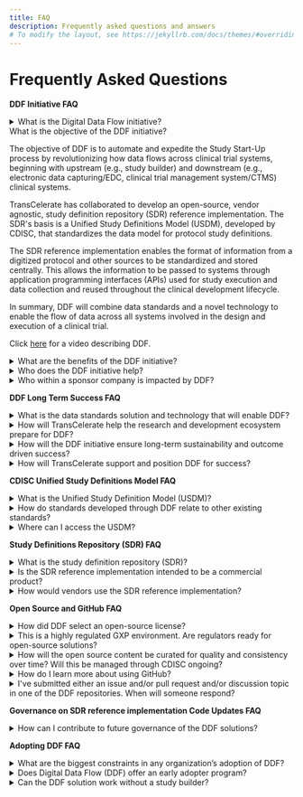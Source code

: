 ```yaml
---
title: FAQ
description: Frequently asked questions and answers
# To modify the layout, see https://jekyllrb.com/docs/themes/#overriding-theme-defaults
---
```

# Frequently Asked Questions
<p></p>
<strong>DDF Initiative FAQ</strong>
<p></p>
<details>
<summary>What is the Digital Data Flow initiative?</summary>
<p></p>
The Digital Data Flow (DDF) initiative aims to modernize clinical trials by enabling a digital workflow that allows for automated creation of study content and configuration of study systems to support clinical trial execution. This initiative will establish a foundation for a future state of automated and dynamic readiness that can transform the drug development process.
<p></p>
Click <a target="_blank" href="https://www.youtube.com/watch?v=082onW7jhe4">here</a> for a video describing DDF.
<p></p>
</details>
<detail>
<summary>What is the objective of the DDF initiative?</summary>
<p></p>
The objective of DDF is to automate and expedite the Study Start-Up process by revolutionizing how data flows across clinical trial systems, beginning with upstream (e.g., study builder) and downstream (e.g., electronic data capturing/EDC, clinical trial management system/CTMS) clinical systems.
<p></p>
TransCelerate has collaborated to develop an open-source, vendor agnostic, study definition repository (SDR) reference implementation. The SDR's basis is a Unified Study Definitions Model (USDM), developed by CDISC, that standardizes the data model for protocol study definitions.
<p></p>
The SDR reference implementation enables the format of information from a digitized protocol and other sources to be standardized and stored centrally. This allows the information to be passed to systems through application programming interfaces (APIs) used for study execution and data collection and reused throughout the clinical development lifecycle.
<p></p>
In summary, DDF will combine data standards and a novel technology to enable the flow of data across all systems involved in the design and execution of a clinical trial.
<p></p>
Click <a target="_blank" href="https://www.youtube.com/watch?v=082onW7jhe4">here</a> for a video describing DDF.
<p></p>
</details>
<details>
<summary>What are the benefits of the DDF initiative?</summary>
<p></p>
Digital Data Flow (DDF) benefits include:
<p></p>
- Minimized process hand-offs, data re-entry, and data format inconsistencies across study start-Up and execution
<p></p>
- A foundation for data exchange and interoperability between clinical technology systems, leading to greater compatibility among systems, flexibility to sponsors, and improved clinical trial efficiencies
<p></p>
- A more seamless flow of data leading to accelerated study start-up, and further enabling trials automation for sponsors and research partners
<p></p>
- Harmonization of the data format that can support greater interoperability and spark innovation within the R&D ecosystem and across the clinical trial solutions landscape.
<p></p>
</details>
<details>
<summary>Who does the DDF initiative help?</summary>
<p></p>
This initiative will assist many organizations, including pharmaceutical companies, CROs, standards organizations, upstream and downstream clinical vendors, sites, regulatory agencies, technology companies, and the open-source pharmaceutical and IT communities. With DDF, organizations across the R&D ecosystem will be able to leverage the open-source code of the SDR reference implementation and develop a framework to deploy their own SDR implementations.
<p></p>
Click <a target="_blank" href="https://www.youtube.com/watch?v=Otg0d2385is">here</a> for a video describing benefits of DDF.
<p></p>
</details>
<details>
<summary>Who within a sponsor company is impacted by DDF?</summary>
<p></p>
Roles impacted by DDF would be study managers, study protocol authors, medical writers, data management stakeholders concerned with ensuring consistent use of standards, clinical systems (IT) stakeholders, data managers and clinicians primarily accountable for a study.
<p></p>
Click <a target="_blank" href="https://www.youtube.com/watch?v=Otg0d2385is">here</a> for a video describing benefits of DDF.
<p></p>
</details>
<p></p>
<p></p>
<strong>DDF Long Term Success FAQ</strong>
<p></p>
<details>
<summary>What is the data standards solution and technology that will enable DDF?</summary>
<p></p>
Today’s manual processes with multiple human and technical hand offs are not a sustainable, effective way to approach clinical development. DDF envisions the digitization and automation of the flow of information to keep up with increasing demands of clinical development.
<p></p>
The DDF initiative involves a multi-faceted program that includes (a) collaborating with the Clinical Data Interchange Standards Consortium (CDISC) to develop a standardized data model and (b) working with lead collaborators and other stakeholders to develop the SDR reference implementation. The approach comprises the following:
<p></p>
<strong>Standards Collaboration</strong>: CDISC has developed a new protocol study definition standard called the Unified Study Definition Model (USDM), alongside controlled terminology and specifications for APIs to develop the USDM, CDISC engaged key stakeholders, including technology companies and vendors
<p></p>
<strong>Study Definitions Repository Reference Implementation</strong>: The study definitions repository (SDR) is a novel central component aimed at using technical and data standards to facilitate the exchange of structured study definitions across clinical systems.
<p></p>
The SDR reference implementation is a working model of the SDR based on the USDM. It has been deployed as open-source and is meant to be vendor agnostic.
<p></p>
</details>
<details>
<summary>How will TransCelerate help the research and development ecosystem prepare for DDF?</summary>
<p></p>
Multiple stakeholders across the R&D ecosystem will be impacted. Particular focus will be paid to sponsors, technology solution providers and the many stakeholders within each. Efforts to facilitate adoption and help stakeholders (including sponsor companies and up/downstream vendor community) prepare will run across three active categories of work: analyzing, educating, and enabling stakeholder readiness for the digital data flow execution.
<p></p>
</details>
<details>
<summary>How will the DDF initiative ensure long-term sustainability and outcome driven success?</summary>
<p></p>
As the SDR reference implementation matures and becomes more stable, governance is expected to shift from TransCelerate to a more open, multi-stakeholder model.
<p></p>
The entity responsible for this multi-stakeholder governance model has not yet been determined. The governance model is expected to involve additional advisory committees or members to engage stakeholders, such as additional SSOs, health authorities, technology solution providers, systems integrators, and others.
<p></p>
The intent is to follow open-source principles wherever possible, to provide transparency and involvement in developing source code for connecting application
<p></p>
</details>
<details>
<summary>How will TransCelerate support and position DDF for success?</summary>
<p></p>
TransCelerate is uniquely positioned to catalyze this change by sponsoring and leading the collaborative project to develop an open-source technology, vendor-agnostic solution in collaboration with technology organizations, and corresponding data standards in collaboration with Standards Setting Organizations (SSO).
<p></p>
</details>
<p></p>
<p></p>
<strong>CDISC Unified Study Definitions Model FAQ</strong>
<p></p>
<details>
<summary>What is the Unified Study Definition Model (USDM)?</summary>
<p></p>
The model is a unified, consistent, and comprehensive approach to structure and represent study definitions (i.e., protocol) data. Study definitions in the study definition repository (SDR) conform to the USDM data standard.
<p></p>
USDM includes a class diagram describing the study design elements, their attributes, and relationships between them. The USDM defines all elements needed to construct a study definition, from high-level study design elements, such as study phase, indication, objectives and endpoints, and eligibility criteria, to detailed study design elements included in the schedule of activities and assessments.  
<p></p>
CDISC has developed the USDM.
<p></p>
Click <a target="_blank" href="https://www.youtube.com/watch?v=C2g7OZEgyjY">here</a> for a video describing the USDM.
<p></p>
Click <a target="_blank" href="https://www.cdisc.org/ddf">here</a> to access the latest version of the USDM posted on CDISC.
<p></p>
</details>
<details>
<summary>How do standards developed through DDF relate to other existing standards?
</summary>
<p></p>
The idea is not to create new models, but to pull together all existing standards. DDF’s collaboration with CDISC will define success from a standards perspective. 
<p></p>
CDISC is leading the development and maintenance of standards used by the Digital Data Flow solution. By unifying existing standards and developing new standards with input from all potential end users, we enable the accessibility, interoperability, and reusability of protocol-related study definitions data. 
<p></p>
In addition to the development of new standards, DDF will use existing standards where they exist - controlled terminology for phase of a trial is an example.
<p></P>
Click <a target="_blank" href="https://www.cdisc.org/ddf">here</a> to access the latest version of the USDM posted on CDISC.
<p></p>
</details>
<details>
<summary>Where can I access the USDM?</summary>
<p></p>
CDISC developed the Unified Study Definition Model (USDM). To access details of the USDM, go to <a target="_blank" href="https://www.cdisc.org/ddf">https://www.cdisc.org/ddf</a>.
<p></p>
</details>
<p></p>
<p></p>
<strong>Study Definitions Repository (SDR) FAQ</strong>
<p></p>
<details>
<summary>What is the study definition repository (SDR)?</summary>
<p></p>
A study definition repository (SDR) is a novel central component aimed at facilitating the exchange of structured study definitions across upstream systems (e.g., study builder) and downstream clinical systems (e.g., electronic data capturing/EDC, clinical trial management system/CTMS) used to execute a clinical research study. It uses technical and data standards developed by CDISC.
<p></p>
The SDR reference implementation demonstrates the implementation of data and technical standards defined by CDISC as the first step toward digital data flow and will catalyze the broader development of an ecosystem of connecting products. The SDR reference implementation will also demonstrate the ability to flow digital study definition information between systems through API connections to systems such as study builders, EDCs, and CTMS, with the opportunity for many additional use cases to follow., While these systems will not be part of the SDR reference implementation per se, they could demonstrate the ability to send (e.g., study builders) and receive (e.g., EDC and CTMS) study definitions data.
<p></p>
Click <a target="_blank" href="https://www.youtube.com/watch?v=z-_XPnP0U0k">here</a> to access a video describing the SDR reference implementation.
<p></p>
</details>
<details>
<summary>Is the SDR reference implementation intended to be a commercial product?</summary>
<p></p>
No, the SDR reference implementation will not be a fully functional product.  Rather, it will be used to demonstrate and test ecosystem connectivity and interoperability. The SDR reference implementation may enable others to develop innovative commercial products. By creating a reference implementation of an SDR, we hope to motivate vendors to align their products with it and thus incorporate the new data standards. This will allow sponsors to more readily adopt an SDR.
<p></p>
Click <a target="_blank" href="https://www.youtube.com/watch?v=z-_XPnP0U0k">here</a> to access a video describing the SDR reference implementation.
<p></p>
</details>
<details>
<summary>How would vendors use the SDR reference implementation?</summary>
<p></p>
Vendors can connect to the SDR reference implementation to test compatibility and use the code through open-source licensing. Vendors can also take advantage of the interoperability functionality by deploying their own version in a cloud-based Software as a Service (SaaS) model or by building their own compliant SDR using a technology they choose.
<p></p>
In addition, sponsors can create an SDR based on the SDR reference implementation for their own use, adding new functionality if desired, with the ability to contribute to further development of the SDR reference implementation.
<p></p>
Click <a target="_blank" href="https://www.youtube.com/watch?v=z-_XPnP0U0k">here</a> to access a video describing the SDR reference implementation.
<p></p>
</details>


<p></p>
<strong>Open Source and GitHub FAQ</strong>
<p></p>
<details>
<summary>How did DDF select an open-source license?</summary>
<p></p>
DDF will use a permissive license, specifically Apache 2.0, for DDF. 
<p></p>
A permissive license allows users to download, copy, use, transform, improve, and distribute the licensed code, and to incorporate that code in larger applications, including proprietary software. Permissive licenses do not require the modified code or applications with which it is used or linked or into which it is embedded to be made available under the same terms; commercial license terms are permitted.
<p></p>
This approach encourages adoption of an open-source solution particularly by technology solution providers. When paired with strong standards and solution governance practices, along with continued awareness-building of DDF across the ecosystem, we believe this will maximize uptake of DDF.
<p></p>
</details>
<details>
<summary>This is a highly regulated GXP environment. Are regulators ready for open-source solutions? </summary>
<p></p>
Health authority regulations generally do not differentiate between open source and commercial software. From a regulatory point of view, pharma sponsors are accountable for the quality of the submissions and the required validation of computerized systems used to run clinical studies, collect and analyze data.
<p></p>
FDA has its own <a href="https://github.com/FDA/openfda#readme">GitHub repository</a> where they make open-source solutions available.   FDA has also sponsored the development of a <a href="https://github.com/FDA-MyStudies/FDA-My-Studies-Mobile-Application-System#readme">clinical data collection app</a> released under an open-source license.
<p></p>
</details>
<details>
<summary>How will the open source content be curated for quality and consistency over time? Will this be managed through CDISC ongoing?</summary>
<p></p>
We will be implementing a review process for all of the open-source contributions via Github. As the USDM data standard will be a key part of that, all contributions will need to be triaged for those that need to be routed via CDISC’s standards governance process, vs things like simple bug fixes, modifications to APIs, adaptors or extensions. Active discussions are ongoing with CDISC and leveraging their experience with their COSA initiative to align and learn more.  
<p></p>
</details>
<details>
<summary>How do I learn more about using GitHub?</summary>
<p></p>
Many reference materials and documents supporting GitHub are available. Here are some links to get you started:
<p></p>
- <a href="https://github.com/join">Creating a GitHub Account</a>
<p></p>
- <a href="https://support.github.com/">GitHub Support Website</a>
<p></p>
- <a href="https://docs.github.com/en">GitHub Documentation Website</a>
<p></p>
- <a href="https://www.youtube.com/channel/UC7c3Kb6jYCRj4JOHHZTxKsQ">GitHub YouTube Channel</a>
<p></p>
</details>
<details>
<summary>I've submitted either an issue and/or pull request and/or discussion topic in one of the DDF repositories.  When will someone respond?</summary>
<p></p>
As of May 2022, the DDF initiative is still the process of setting up operations, and any pull requests submitted will not be triaged at this point in time. We will update as and when we expect to start actively monitoring and responding to issues, discussions, and pull requests.
<p></p>
</details>
<p></p>
<strong>Governance on SDR reference implementation Code Updates FAQ</strong>
<p></p>
<details>
<summary>How can I contribute to future governance of the DDF solutions?</summary>
<p></p>
As the SDR reference implementation matures and becomes more stable, responsibility for governance is expected to shift from TransCelerate to a more open, multi-stakeholder model.
<p></p>
The entity responsible for this multi-stakeholder governance model has not yet been determined. The governance model is expected to involve additional advisory committees or members to engage stakeholders, such as additional SSOs, health authorities, technology solution providers, systems integrators, and others.
<p></p>
</details>
<p></p>
<strong>Adopting DDF FAQ</strong>
<p></p>
<details>
<summary>What are the biggest constraints in any organization’s adoption of DDF?</summary>
<p></p>
The adoption of DDF will largely depend on the current state of an organization’s readiness in ensuring that the roles impacted by DDF (study managers, study protocol authors, medical writers, data management stakeholders concerned with ensuring consistent use of standards, clinical systems (IT) stakeholders, data managers and clinicians) and primarily accountable for a study are prepared to shift to a digitized, automated data flow in the management of clinical studies. 
<p></p>
To obtain the full benefit as envisioned by DDF, users will need to adopt a Study Builder tool compatible with the SDR solution ultimately released.  Organizations interested in adopting DDF will need to evaluate their current protocol authoring processes, tools and templates.  Depending on the current state at an organization, various implementation approaches can be considered, including:
<p></p>
- Adopting a digital protocol study builder that is or will be able to write USDM data to the SDR solution
<p></p>
- Developing or adapting an internal study builder/protocol authoring tool
<p></p>
- Creating alternate methods for producing USDM compliant data and importing the data into the SDR solution
<p></p>
Similarly, to connect any downstream systems consideration will need to be given to the integration approach that will used to enable receipt of the USDM structured data Depending on the architecture of the downstream systems this may involve changes to the downstream system or the creation of adapters that work directly with the SDR solutions.  
<p></p>
In addition, individual organizations may develop other innovative implementations leveraging the SDR capabilities to exchange protocol data between systems.
<p></p>
</details>
<details>
<summary>Does Digital Data Flow (DDF) offer an early adopter program?</summary>
<p></p>
The Digital Data Flow will focus on enabling flow of study definitions data from study builders to Study Definitions Repositories (SDR) to Electronic Data Capture (EDC)/CDMS. The DDF GitHub site has been set up to foster, develop, and maintain an open-source community of active DDF project contributors. GitHub repository will be the central destination for OS material & future collaboration. 
<p></p>
A Connectathon event was conducted in late 2022 to encourage demonstrations of use/connectivity to the Study Definitions Repository & CDISC standards by anyone in the vendor community. Through the GitHub and Connectathon, potential users, study builders and EDC vendors were able to test out the initial solution functionality and viability. Click <a href="https://www.youtube.com/watch?v=IbmGLtfAW9o">here</a> for a video of the Connectathon results and outcomes.
<p></p>
</details>
<details>
<summary>Can the DDF solution work without a study builder?</summary>
<p></p>
A study builder is the starting point to enable the seamless flow of study definitions data and interoperability to study definitions repository, and EDC solutions. It will be possible to import a USDM conformant JSON file directly into the SDR RI, however the JSON file would need to be constructed manually using a JSON editor or other tools.  We hope to offer additional utilities to create conforming USDM JSON files in the future and encourage contributions from other groups via the DDF GitHub repository that will become publicly available. 
<p></p>
</details>